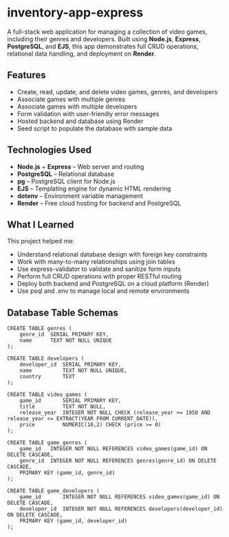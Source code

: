 # inventory-app-express

A full-stack web application for managing a collection of video games, including their genres and developers. Built using **Node.js**, **Express**, **PostgreSQL**, and **EJS**, this app demonstrates full CRUD operations, relational data handling, and deployment on **Render**.

## Features

- Create, read, update, and delete video games, genres, and developers
- Associate games with multiple genres
- Associate games with multiple developers
- Form validation with user-friendly error messages
- Hosted backend and database using Render
- Seed script to populate the database with sample data

## Technologies Used

- **Node.js** + **Express** – Web server and routing
- **PostgreSQL** – Relational database
- **pg** – PostgreSQL client for Node.js
- **EJS** – Templating engine for dynamic HTML rendering
- **dotenv** – Environment variable management
- **Render** – Free cloud hosting for backend and PostgreSQL

## What I Learned

This project helped me:

- Understand relational database design with foreign key constraints
- Work with many-to-many relationships using join tables
- Use express-validator to validate and sanitize form inputs
- Perform full CRUD operations with proper RESTful routing
- Deploy both backend and PostgreSQL on a cloud platform (Render)
- Use psql and .env to manage local and remote environments

## Database Table Schemas
```
CREATE TABLE genres (
    genre_id  SERIAL PRIMARY KEY,
    name      TEXT NOT NULL UNIQUE
);

CREATE TABLE developers (
    developer_id  SERIAL PRIMARY KEY,
    name          TEXT NOT NULL UNIQUE,
    country       TEXT
);

CREATE TABLE video_games (
    game_id       SERIAL PRIMARY KEY,
    title         TEXT NOT NULL,
    release_year  INTEGER NOT NULL CHECK (release_year >= 1950 AND release_year <= EXTRACT(YEAR FROM CURRENT_DATE)),
    price         NUMERIC(10,2) CHECK (price >= 0)
);

CREATE TABLE game_genres (
    game_id   INTEGER NOT NULL REFERENCES video_games(game_id) ON DELETE CASCADE,
    genre_id  INTEGER NOT NULL REFERENCES genres(genre_id) ON DELETE CASCADE,
    PRIMARY KEY (game_id, genre_id)
);

CREATE TABLE game_developers (
    game_id       INTEGER NOT NULL REFERENCES video_games(game_id) ON DELETE CASCADE,
    developer_id  INTEGER NOT NULL REFERENCES developers(developer_id) ON DELETE CASCADE,
    PRIMARY KEY (game_id, developer_id)
);
```
